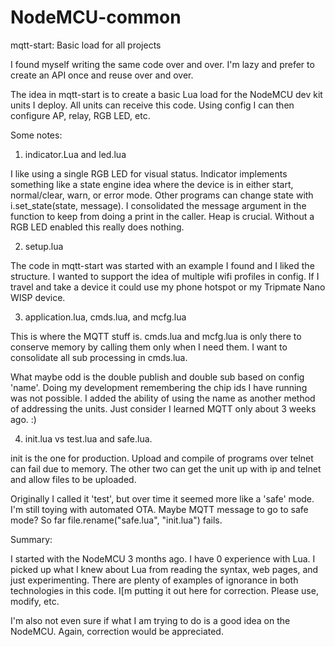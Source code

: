 # NodeMCU-common

mqtt-start:  Basic load for all projects

I found myself writing the same code over and over.  I'm lazy
and prefer to create an API once and reuse over and over.

The idea in mqtt-start is to create a basic Lua load for the
NodeMCU dev kit units I deploy.  All units can receive this 
code.  Using config I can then configure AP, relay, RGB LED, etc.

Some notes:

1. indicator.Lua and led.lua  

I like using a single RGB LED for visual status.  Indicator 
implements something like a state engine idea where the device is
in either start, normal/clear, warn, or error mode.  Other
programs can change state with i.set_state(state, message).
I consolidated the message argument in the function to keep from
doing a print in the caller.  Heap is crucial.  Without a RGB
LED enabled this really does nothing.  

2. setup.lua

The code in mqtt-start was started with an example I found
and I liked the structure.  I wanted to support the idea of
multiple wifi profiles in config.  If I travel and take a device 
it could use my phone hotspot or my Tripmate Nano WISP device.

3. application.lua, cmds.lua, and mcfg.lua

This is where the MQTT stuff is.  cmds.lua and mcfg.lua is
only there to conserve memory by calling them only when I need them.
I want to consolidate all sub processing in cmds.lua.  

What maybe odd is the double publish and double sub based on
config 'name'.  Doing my development remembering the chip ids I
have running was not possible. I added the ability of using the 
name as another method of addressing the units.  Just consider I learned 
MQTT only about 3 weeks ago. :)

4. init.lua vs test.lua and safe.lua.  

init is the one for production.  Upload and compile of programs
over telnet can fail due to memory.  The other two can get the
unit up with ip and telnet and allow files to be uploaded.

Originally I called it 'test', but over time it seemed more like
a 'safe' mode.  I'm still toying with automated OTA.  Maybe MQTT
message to go to safe mode?   So far file.rename("safe.lua", "init.lua")
fails.


Summary:

I started with the NodeMCU 3 months ago.  I have 0 experience with
Lua.  I picked up what I knew about Lua from reading the syntax, web
pages, and just experimenting.  There are plenty of examples of ignorance
in both technologies in this code.  I[m putting it out here for correction.
Please use, modify, etc.


I'm also not even sure if what I am trying to do is a good idea
on the NodeMCU.  Again, correction would be appreciated.




